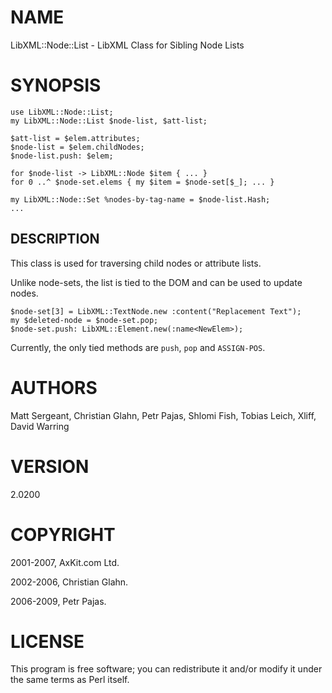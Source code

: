 NAME
====

LibXML::Node::List - LibXML Class for Sibling Node Lists

SYNOPSIS
========

    use LibXML::Node::List;
    my LibXML::Node::List $node-list, $att-list;

    $att-list = $elem.attributes;
    $node-list = $elem.childNodes;
    $node-list.push: $elem;

    for $node-list -> LibXML::Node $item { ... }
    for 0 ..^ $node-set.elems { my $item = $node-set[$_]; ... }

    my LibXML::Node::Set %nodes-by-tag-name = $node-list.Hash;
    ...

DESCRIPTION
-----------

This class is used for traversing child nodes or attribute lists.

Unlike node-sets, the list is tied to the DOM and can be used to update nodes.

    $node-set[3] = LibXML::TextNode.new :content("Replacement Text");
    my $deleted-node = $node-set.pop;
    $node-set.push: LibXML::Element.new(:name<NewElem>);

Currently, the only tied methods are `push`, `pop` and `ASSIGN-POS`.

AUTHORS
=======

Matt Sergeant, Christian Glahn, Petr Pajas, Shlomi Fish, Tobias Leich, Xliff, David Warring

VERSION
=======

2.0200

COPYRIGHT
=========

2001-2007, AxKit.com Ltd.

2002-2006, Christian Glahn.

2006-2009, Petr Pajas.

LICENSE
=======

This program is free software; you can redistribute it and/or modify it under the same terms as Perl itself.

